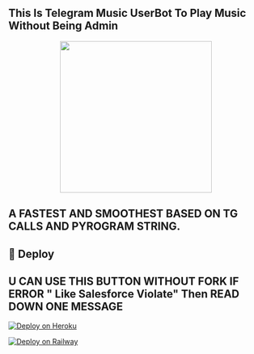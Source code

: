 ## This Is Telegram Music UserBot To Play Music Without Being Admin

<p align="center"><a href="https://t.me/Vampire_Empire_official"><img src="https://telegra.ph/file/73160485c4b5e9a9a8aab.jpg" width="300"></a></p>

## A FASTEST AND SMOOTHEST BASED ON TG CALLS AND PYROGRAM STRING.

## 🚀 <a name="deploy"></a>Deploy

## U CAN USE THIS BUTTON WITHOUT FORK IF ERROR " Like Salesforce Violate" Then READ DOWN ONE MESSAGE 

[![Deploy on Heroku](https://www.herokucdn.com/deploy/button.svg)](https://heroku.com/deploy?template=https://github.com/Krishnamod/UserMusic)


[![Deploy on Railway](https://railway.app/button.svg)](https://railway.app/new/template?template=https://github.com/Krishnamod/UserMusic&envs=API_HASH%2CAPI_ID%2CCUSTOM_QUALITY%2CLANGUAGE%2CPREFIX%2CPYROGRAM_SESSION&SUDOERSDefault=60&referralCode=WyKIfS
) 


